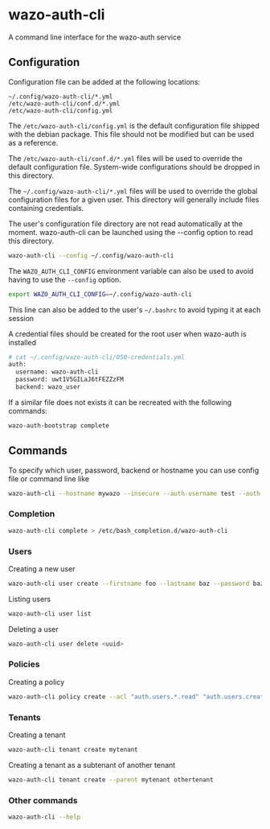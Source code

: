 # wazo-auth-cli
A command line interface for the wazo-auth service

## Configuration

Configuration file can be added at the following locations:

```
~/.config/wazo-auth-cli/*.yml
/etc/wazo-auth-cli/conf.d/*.yml
/etc/wazo-auth-cli/config.yml
```

The `/etc/wazo-auth-cli/config.yml` is the default configuration file shipped with the debian package. This file should not be modified but can be used as a reference.

The `/etc/wazo-auth-cli/conf.d/*.yml` files will be used to override the default configuration file. System-wide configurations should be dropped in this directory.

The `~/.config/wazo-auth-cli/*.yml` files will be used to override the global configuration files for a given user. This directory will generally include files containing credentials.

The user's configuration file directory are not read automatically at the moment. wazo-auth-cli can be launched using the --config option to read this directory.

```sh
wazo-auth-cli --config ~/.config/wazo-auth-cli
```

The `WAZO_AUTH_CLI_CONFIG` environment variable can also be used to avoid having to use the `--config` option.

```sh
export WAZO_AUTH_CLI_CONFIG=~/.config/wazo-auth-cli
```

This line can also be added to the user's `~/.bashrc` to avoid typing it at each session

A credential files should be created for the root user when wazo-auth is installed

```sh
# cat ~/.config/wazo-auth-cli/050-credentials.yml
auth:
  username: wazo-auth-cli
  password: uwt1V5GILaJ6tFEZZzFM
  backend: wazo_user
```

If a similar file does not exists it can be recreated with the following commands:

```sh
wazo-auth-bootstrap complete
```


## Commands

To specify which user, password, backend or hostname you can use config file or command line like

```sh
wazo-auth-cli --hostname mywazo --insecure --auth-username test --auth-password test --backend wazo_user <command> <args>
```

### Completion

```sh
wazo-auth-cli complete > /etc/bash_completion.d/wazo-auth-cli
```

### Users

Creating a new user

```sh
wazo-auth-cli user create --firstname foo --lastname baz --password baz --email "baz@example.com" baz
```

Listing users

```sh
wazo-auth-cli user list
```

Deleting a user

```sh
wazo-auth-cli user delete <uuid>
```

### Policies

Creating a policy

```sh
wazo-auth-cli policy create --acl "auth.users.*.read" "auth.users.create" -- mypolicy
```

### Tenants

Creating a tenant

```sh
wazo-auth-cli tenant create mytenant
```

Creating a tenant as a subtenant of another tenant

```sh
wazo-auth-cli tenant create --parent mytenant othertenant
```

### Other commands

```sh
wazo-auth-cli --help
```

